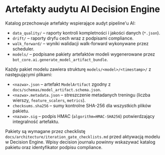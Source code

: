 # Artefakty audytu AI Decision Engine

Katalog przechowuje artefakty wspierające audyt pipeline'u AI:

- `data_quality/` – raporty kontroli kompletności i jakości danych (`*.json`).
- `drift/` – raporty dryfu cech wraz z podpisami compliance.
- `walk_forward/` – wyniki walidacji walk-forward wykonywane przez scheduler.
- `models/` – podpisane pakiety artefaktów modeli wygenerowane przez `bot_core.ai.generate_model_artifact_bundle`.

Każdy pakiet modelu zawiera strukturę `models/<model>/<timestamp>/` z następującymi plikami:

- `<nazwa>.json` – artefakt `ModelArtifact` zgodny z `docs/schemas/model_artifact.schema.json`.
- `<nazwa>.metadata.json` – streszczenie metadanych treningu (liczba wierszy, `feature_scalers`, `metrics`).
- `checksums.sha256` – sumy kontrolne SHA-256 dla wszystkich plików pakietu.
- `<nazwa>.sig` – podpis HMAC (`algorithm=HMAC-SHA256`) potwierdzający integralność artefaktu.

Pakiety są wymagane przez checklistę `docs/architecture/iteration_gate_checklists.md` przed aktywacją modelu w Decision Engine. Wpisy decision journalu powinny wskazywać katalog pakietu oraz identyfikator podpisu compliance.
